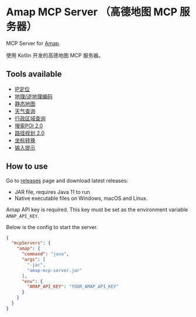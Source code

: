 # Amap MCP Server （高德地图 MCP 服务器）

MCP Server for [Amap](https://lbs.amap.com/).

使用 Kotlin 开发的高德地图 MCP 服务器。

## Tools available

- [IP定位](https://lbs.amap.com/api/webservice/guide/api/ipconfig)
- [地理/逆地理编码](https://lbs.amap.com/api/webservice/guide/api/georegeo)
- [静态地图](https://lbs.amap.com/api/webservice/guide/api/staticmaps)
- [天气查询](https://lbs.amap.com/api/webservice/guide/api-advanced/weatherinfo)
- [行政区域查询](https://lbs.amap.com/api/webservice/guide/api/district)
- [搜索POI 2.0](https://lbs.amap.com/api/webservice/guide/api-advanced/newpoisearch)
- [路径规划 2.0](https://lbs.amap.com/api/webservice/guide/api/newroute)
- [坐标转换](https://lbs.amap.com/api/webservice/guide/api/convert)
- [输入提示](https://lbs.amap.com/api/webservice/guide/api-advanced/inputtips)

## How to use

Go to [releases](https://github.com/JavaAIDev/amap-mcp-server/releases) page and download latest
releases:

- JAR file, requires Java 11 to run
- Native executable files on Windows, macOS and Linux.

Amap API key is required. This key must be set as the environment variable `AMAP_API_KEY`.

Below is the config to start the server.

```json
{
  "mcpServers": {
    "amap": {
      "command": "java",
      "args": [
        "-jar",
        "amap-mcp-server.jar"
      ],
      "env": {
        "AMAP_API_KEY": "YOUR_AMAP_API_KEY"
      }
    }
  }
}
```